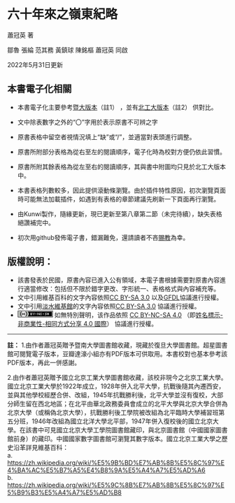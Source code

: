 # 六十年來之嶺東紀略
蕭冠英  著

鄒魯 張綸 范其務 黃鎮球 陳銘樞 蕭冠英 同啟

2022年5月31日更新
## 本書電子化相關
- 本書電子化主要參考[暨大版本](https://m.douban.com/group/topic/109051881/)（註1） ，並有[北工大版本](http://read.nlc.cn/allSearch/searchDetail?searchType=1001&showType=1&indexName=data_416&fid=15jh003147)（註2） 供對比。

- 文中除表數字之外的“〇”字用於表示原書不可辨之字

- 原書表格中留空者視情況填上“缺”或“/”，並適當對表頭進行調整。

- 原書所附部分表格為從右至左的閱讀順序，電子化時為校對方便仍依此習慣。

- 原書所附其餘表格為從左至右的閱讀順序，其與書中附圖均只見於北工大版本中。

- 本書表格列數較多，因此提供滾動條瀏覽。由於插件特性原因，初次瀏覽頁面時可能無法加載插件，如遇到有表格的章節建議先刷新一下頁面再行瀏覽。

- 由Kunwi製作，隨緣更新，現已更新至第八章第二節（未完待續），缺失表格絕讚補完中。

- 初次用github發佈電子書，錯漏難免，還請讀者不吝[賜教](https://github.com/Kunwi/ling-tung-60-years/issues)為幸。 

## 版權說明：
- 該書發表於民國，原書內容已進入公有領域，本電子書根據需要對原書內容進行適當修改：包括但不限於錯字更改、字形統一、表格格式與內容補充等。
- 文中引用維基百科的文字內容依照[CC BY-SA 3.0](https://zh.wikipedia.org/wiki/Wikipedia:CC_BY-SA_3.0%E5%8D%8F%E8%AE%AE%E6%96%87%E6%9C%AC) 以及[GFDL](https://zh.wikipedia.org/wiki/Wikipedia:GNU%E8%87%AA%E7%94%B1%E6%96%87%E6%A1%A3%E8%AE%B8%E5%8F%AF%E8%AF%81%E6%96%87%E6%9C%AC)協議進行授權。
- 文中引用[淡水維基館](http://tamsui.dils.tku.edu.tw/wiki/index.php/%E9%A6%96%E9%A0%81)的文字內容依照[CC BY-SA 3.0](https://zh.wikipedia.org/wiki/Wikipedia:CC_BY-SA_3.0%E5%8D%8F%E8%AE%AE%E6%96%87%E6%9C%AC) 協議進行授權。
- ![](\images\license.png) 如無特別聲明，该作品依照 [CC BY-NC-SA 4.0](https://creativecommons.org/licenses/by-nc-sa/4.0/) （即[姓名標示-非商業性-相同方式分享 4.0 國際](https://creativecommons.org/licenses/by-nc-sa/4.0/deed.zh_TW)） 協議進行授權。

***
**註：**
1.由作者蕭冠英贈予暨南大學圖書館收藏，現藏於復旦大學圖書館。超星圖書館可閱覽電子版本，豆瓣達濠小組亦有PDF版本可供取用。本書校對也基本參考該PDF版本，再此一併感謝。

2.由作者蕭冠英贈予國立北京工業大學圖書館收藏，該校非現今之北京工業大學。國立北京工業大學於1922年成立，1928年併入北平大學，抗戰後隨其內遷西安，並與其他學校經歷合併、改組，1945年抗戰勝利後，北平大學並沒有復校，大部分師生留在西北地區；在北平由華北政務委員會成立的北平大學與北京大學合併為北京大學（或稱偽北京大學），抗戰勝利後工學院被改組為北平臨時大學補習班第五分班，1946年改組為國立北洋大學北平部，1947年併入復校後的國立北京大學。在該書中可見國立北京大學工學院圖書館藏印，與北京圖書館（中國國家圖書館前身）的藏印。中國國家數字圖書館可瀏覽其數字版本。國立北京工業大學之歷史沿革詳見維基百科：  
a. https://zh.wikipedia.org/wiki/%E5%9B%BD%E7%AB%8B%E5%8C%97%E4%BA%AC%E5%B7%A5%E4%B8%9A%E5%A4%A7%E5%AD%A6  
b. https://zh.wikipedia.org/wiki/%E5%9C%8B%E7%AB%8B%E5%8C%97%E5%B9%B3%E5%A4%A7%E5%AD%B8